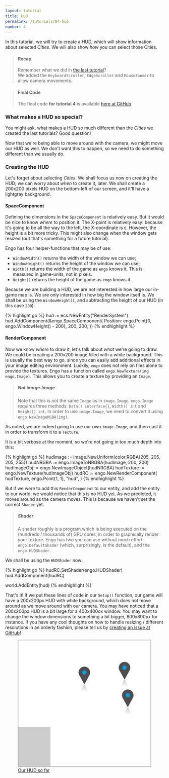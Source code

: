 ```yaml
---
layout: tutorial
title: HUD
permalink: /tutorials/04-hud
number: 4
---
```


In this tutorial, we will try to create a HUD, which will show information about selected *Cities*. We will also show
*how* you can select those Cities. 

> #### Recap
> Remember what we did in [the last tutorial](/tutorials/03-camera-movement)? <br>
> We added the `KeyboardScroller`, `EdgeScroller` and `MouseZoomer` to allow camera movements.  

> #### Final Code
> The final code **for tutorial 4** is available 
> [here at GitHub](https://github.com/EngoEngine/TrafficManager/tree/04-hud). 

### What makes a HUD so special?
You might ask, what makes a HUD so much different than the *Cities* we created the last tutorials? Good question!

Now that we're being able to move around with the camera, we might move our HUD as well. We don't want this to happen,
so we need to do something different than we usually do. 

### Creating the HUD
Let's forget about selecting *Cities*. We shall focus us now on creating the HUD; we can worry about *when* to create 
it, later. We shall create a 200x200 pixels HUD on the bottom-left of our screen, and it'll have a lightgray background. 

#### SpaceComponent
Defining the dimensions in the `SpaceComponent` is relatively easy. But it would be nice to know *where* to position it.
The X-point is relatively easy: because it's going to be all the way to the left, the X-coordinate is `0`. However,
the height is a bit more tricky. This might also change when the window gets resized (but that's something for a future
tutorial). 

Engo has four helper-functions that may be of use:

* `WindowWidth()` returns the width of the window we can use;
* `WindowHeight()` returns the height of the window we can use;
* `Width()` returns the width of the game as `engo` knows it. This is measured in game-units, not in pixels. 
* `Height()` returns the height of the game as `engo` knows it. 

Because we are building a HUD, we are not interested in how large our in-game map is. We are only interested in how
big the window itself is. We shall be using the `WindowHeight()`, and subtracting the height of our HUD (in this case
`200`). 

{% highlight go %}
hud := ecs.NewEntity("RenderSystem")
hud.AddComponent(&engo.SpaceComponent{
    Position: engo.Point{0, engo.WindowHeight() - 200},
    200,
    200,
})
{% endhighlight %}

#### RenderComponent
Now we know *where* to draw it, let's talk about *what* we're going to draw. We could be creating a 200x200 image
filled with a white background. This is usually the best way to go, since you can easily add additional effects in 
your image editing environment. Luckily, `engo` does not rely on files alone to provide the textures. Engo has a 
function called `engo.NewTexture(img engo.Image)`. This allows you to create a texture by providing an `Image`. 

> ##### Not image.Image
> Note that this is not the same `Image` as in `image.Image`. `engo.Image` requires three methods: `Data() interface{}`,
`Width() int` and `Height() int`. In order to use `image.Image`, we need to convert it using `engo.NewImageRGBA(img)`. 

As noted, we are indeed going to use our own `image.Image`, and then cast it in order to transform it to a `Texture`. 

It is a bit verbose at the moment, so we're not going in too much depth into this:

{% highlight go %}
hudImage := image.NewUniform(color.RGBA{205, 205, 205, 255})
hudNRGBA := engo.ImageToNRGBA(hudImage, 200, 200)
hudImageObj := engo.NewImageObject(hudNRGBA)
hudTexture := engo.NewTexture(hudImageObj)
hudRC := engo.NewRenderComponent(
    hudTexture,
    engo.Point{1, 1},
    "hud",
)
{% endhighlight %}

But if we were to add this `RenderComponent` to our entity, and add the entity to our world, we would notice that this
is no HUD yet. As we predicted, it moves around as the camera moves. This is because we haven't set the correct
`Shader` yet. 

> ##### Shader
> A shader roughly is a program which is being executed on the (hundreds / thousands of) GPU cores, in order to 
> graphically render your texture. Engo has two you can use without much effort: `engo.DefaultShader` (which, 
> surprisingly, is the default), and the `engo.HUDShader`. 

We shall be using the `HUDShader` now:

{% highlight go %}
hudRC.SetShader(engo.HUDShader)
hud.AddComponent(hudRC)

world.AddEntity(hud)
{% endhighlight %}

That's it! If we put these lines of code in our `Setup()` function, our game will have a 200x200px HUD with white 
background, which does not move around as we move around
with our camera. You may have noticed that a 200x200px HUD is a bit large for a 400x400ox window. You may want to change
the window dimensions to something a bit bigger, 800x800px for instance. If you have any cool thoughts on how to handle
resizing / different resolutions in an orderly fashion, please tell us by 
[creating an issue at GitHub](https://github.com/EngoEngine/engo/issues/new)! 

<figure class="callout text-center">
<a href="/img/tutorials/04/gray.png" target="_blank">
<img alt="City texture" src="/img/tutorials/04/gray.png" style="height:400px">
<figcaption>Our HUD so far</strong></figcaption>
</a>
</figure>
